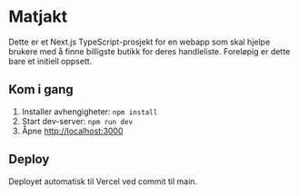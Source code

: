# Matjakt

Dette er et Next.js TypeScript-prosjekt for en webapp som skal hjelpe brukere med å finne billigste butikk for deres handleliste. Foreløpig er dette bare et initiell oppsett.

## Kom i gang
1. Installer avhengigheter: `npm install`
2. Start dev-server: `npm run dev`
3. Åpne [http://localhost:3000](http://localhost:3000)

## Deploy
Deployet automatisk til Vercel ved commit til main.